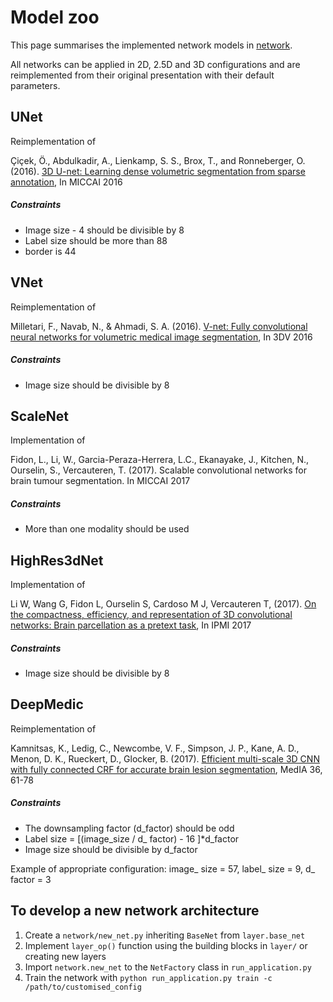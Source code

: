 # Model zoo

This page summarises the implemented network models in [network](./network).

All networks can be applied in 2D, 2.5D and 3D configurations and are reimplemented from their original presentation with their default parameters.

## UNet
Reimplementation of 

Çiçek, Ö., Abdulkadir, A., Lienkamp, S. S., Brox, T., and Ronneberger, O. (2016). [3D U-net: Learning dense volumetric segmentation from sparse annotation](https://lmb.informatik.uni-freiburg.de/Publications/2016/CABR16/cicek16miccai.pdf), In MICCAI 2016
##### Constraints
* Image size - 4 should be divisible by 8
* Label size should be more than 88
* border is 44



## VNet
Reimplementation of

Milletari, F., Navab, N., & Ahmadi, S. A. (2016). [V-net: Fully convolutional neural networks for volumetric medical image segmentation](http://campar.in.tum.de/pub/milletari2016Vnet/milletari2016Vnet.pdf), In 3DV 2016 
##### Constraints
* Image size should be divisible by 8

## ScaleNet
Implementation of

Fidon, L., Li, W., Garcia-Peraza-Herrera, L.C., Ekanayake, J., Kitchen, N., Ourselin, S., Vercauteren, T. (2017). Scalable convolutional networks for brain tumour segmentation. In MICCAI 2017
##### Constraints
* More than one modality should be used  


## HighRes3dNet
Implementation of 

Li W, Wang G, Fidon L, Ourselin S, Cardoso M J, Vercauteren T, (2017). [On the compactness, efficiency, and representation of 3D convolutional networks: Brain parcellation as a pretext task](https://link.springer.com/chapter/10.1007/978-3-319-59050-9_28), In IPMI 2017
##### Constraints
* Image size should be divisible by 8    


## DeepMedic
Reimplementation of

Kamnitsas, K., Ledig, C., Newcombe, V. F., Simpson, J. P., Kane, A. D., Menon, D. K., Rueckert, D., Glocker, B. (2017). [Efficient multi-scale 3D CNN with fully connected CRF for accurate brain lesion segmentation](http://www.sciencedirect.com/science/article/pii/S1361841516301839), MedIA 36, 61-78
##### Constraints
* The downsampling factor (d_factor) should be odd
* Label size = [(image_size / d_ factor) - 16 ]*d_factor
* Image size should be divisible by d_factor

Example of appropriate configuration:
image_ size = 57, label_ size = 9, d_ factor = 3



## To develop a new network architecture
1. Create a `network/new_net.py` inheriting `BaseNet` from `layer.base_net`
1. Implement `layer_op()` function using the building blocks in `layer/` or creating new layers
1. Import `network.new_net` to the `NetFactory` class in `run_application.py`
1. Train the network with `python run_application.py train -c /path/to/customised_config`
